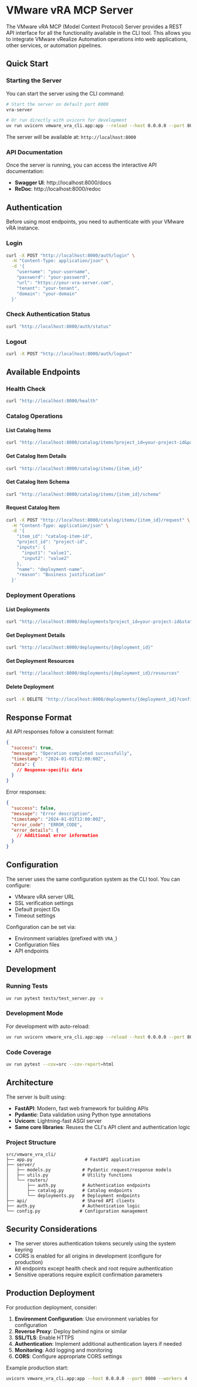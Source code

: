 # VMware vRA MCP Server

The VMware vRA MCP (Model Context Protocol) Server provides a REST API interface for all the functionality available in the CLI tool. This allows you to integrate VMware vRealize Automation operations into web applications, other services, or automation pipelines.

## Quick Start

### Starting the Server

You can start the server using the CLI command:

```bash
# Start the server on default port 8000
vra-server

# Or run directly with uvicorn for development
uv run uvicorn vmware_vra_cli.app:app --reload --host 0.0.0.0 --port 8000
```

The server will be available at: `http://localhost:8000`

### API Documentation

Once the server is running, you can access the interactive API documentation:

- **Swagger UI**: http://localhost:8000/docs
- **ReDoc**: http://localhost:8000/redoc

## Authentication

Before using most endpoints, you need to authenticate with your VMware vRA instance.

### Login

```bash
curl -X POST "http://localhost:8000/auth/login" \
  -H "Content-Type: application/json" \
  -d '{
    "username": "your-username",
    "password": "your-password", 
    "url": "https://your-vra-server.com",
    "tenant": "your-tenant",
    "domain": "your-domain"
  }'
```

### Check Authentication Status

```bash
curl "http://localhost:8000/auth/status"
```

### Logout

```bash
curl -X POST "http://localhost:8000/auth/logout"
```

## Available Endpoints

### Health Check

```bash
curl "http://localhost:8000/health"
```

### Catalog Operations

#### List Catalog Items

```bash
curl "http://localhost:8000/catalog/items?project_id=your-project-id&page_size=50"
```

#### Get Catalog Item Details

```bash
curl "http://localhost:8000/catalog/items/{item_id}"
```

#### Get Catalog Item Schema

```bash
curl "http://localhost:8000/catalog/items/{item_id}/schema"
```

#### Request Catalog Item

```bash
curl -X POST "http://localhost:8000/catalog/items/{item_id}/request" \
  -H "Content-Type: application/json" \
  -d '{
    "item_id": "catalog-item-id",
    "project_id": "project-id", 
    "inputs": {
      "input1": "value1",
      "input2": "value2"
    },
    "name": "deployment-name",
    "reason": "Business justification"
  }'
```

### Deployment Operations

#### List Deployments

```bash
curl "http://localhost:8000/deployments?project_id=your-project-id&status=CREATE_SUCCESSFUL"
```

#### Get Deployment Details

```bash
curl "http://localhost:8000/deployments/{deployment_id}"
```

#### Get Deployment Resources

```bash
curl "http://localhost:8000/deployments/{deployment_id}/resources"
```

#### Delete Deployment

```bash
curl -X DELETE "http://localhost:8000/deployments/{deployment_id}?confirm=true"
```

## Response Format

All API responses follow a consistent format:

```json
{
  "success": true,
  "message": "Operation completed successfully",
  "timestamp": "2024-01-01T12:00:00Z",
  "data": {
    // Response-specific data
  }
}
```

Error responses:

```json
{
  "success": false,
  "message": "Error description",
  "timestamp": "2024-01-01T12:00:00Z",
  "error_code": "ERROR_CODE",
  "error_details": {
    // Additional error information
  }
}
```

## Configuration

The server uses the same configuration system as the CLI tool. You can configure:

- VMware vRA server URL
- SSL verification settings
- Default project IDs
- Timeout settings

Configuration can be set via:
- Environment variables (prefixed with `VRA_`)
- Configuration files
- API endpoints

## Development

### Running Tests

```bash
uv run pytest tests/test_server.py -v
```

### Development Mode

For development with auto-reload:

```bash
uv run uvicorn vmware_vra_cli.app:app --reload --host 0.0.0.0 --port 8000
```

### Code Coverage

```bash
uv run pytest --cov=src --cov-report=html
```

## Architecture

The server is built using:

- **FastAPI**: Modern, fast web framework for building APIs
- **Pydantic**: Data validation using Python type annotations
- **Uvicorn**: Lightning-fast ASGI server
- **Same core libraries**: Reuses the CLI's API client and authentication logic

### Project Structure

```
src/vmware_vra_cli/
├── app.py                    # FastAPI application
├── server/
│   ├── models.py            # Pydantic request/response models
│   ├── utils.py             # Utility functions
│   └── routers/
│       ├── auth.py          # Authentication endpoints
│       ├── catalog.py       # Catalog endpoints
│       └── deployments.py   # Deployment endpoints
├── api/                     # Shared API clients
├── auth.py                  # Authentication logic
└── config.py               # Configuration management
```

## Security Considerations

- The server stores authentication tokens securely using the system keyring
- CORS is enabled for all origins in development (configure for production)
- All endpoints except health check and root require authentication
- Sensitive operations require explicit confirmation parameters

## Production Deployment

For production deployment, consider:

1. **Environment Configuration**: Use environment variables for configuration
2. **Reverse Proxy**: Deploy behind nginx or similar
3. **SSL/TLS**: Enable HTTPS
4. **Authentication**: Implement additional authentication layers if needed
5. **Monitoring**: Add logging and monitoring
6. **CORS**: Configure appropriate CORS settings

Example production start:

```bash
uvicorn vmware_vra_cli.app:app --host 0.0.0.0 --port 8000 --workers 4
```
